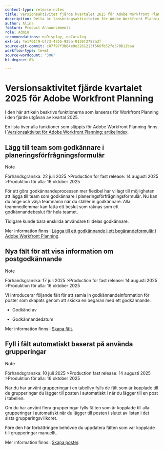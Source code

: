 ```yaml
---
content-type: release-notes
title: Versionsaktivitet fjärde kvartalet 2025 för Adobe Workfront Planning
description: Detta är lanseringsaktiviteten för Adobe Workfront Planning-produkten för fjärde kvartalet 2025.
author: Alina
feature: Product Announcements
role: Admin
recommendations: noDisplay, noCatalog
exl-id: 4e1761f9-bf73-4355-925a-9136f2787a3f
source-git-commit: c87f97f3b84e9e3261213f566fb52fe378b12baa
workflow-type: tm+mt
source-wordcount: '306'
ht-degree: 0%

---
```


# Versionsaktivitet fjärde kvartalet 2025 för Adobe Workfront Planning

I den här artikeln beskrivs funktionerna som lanseras för Workfront Planning i den fjärde utgåvan av kvartal 2025.

<!--keep the sentence below for all future quarterly release pages-->

En lista över alla funktioner som släppts för Adobe Workfront Planning finns i [Versionsaktivitet för Adobe Workfront Planning: artikelindex](/help/quicksilver/product-announcements/product-releases/planning-release-activity/planning-release-activity-article-index.md).

## Lägg till team som godkännare i planeringsförfrågningsformulär

>[!NOTE]
>
>Förhandsgranska: 22 juli 2025
>&#x200B;>Production for fast release: 14 augusti 2025
>&#x200B;>Produktion för alla: 16 oktober 2025

För att göra godkännandeprocessen mer flexibel har vi lagt till möjligheten att lägga till team som godkännare i planeringsförfrågningsformulär. Nu kan du ange och välja teamnamn när du ställer in godkännare. Alla teammedlemmar kan fatta ett beslut som räknas som ett godkännandebeslut för hela teamet.

Tidigare kunde bara enskilda användare tilldelas godkännare.

Mer information finns i [Lägga till ett godkännande i ett begärandeformulär i Adobe Workfront Planning](/help/quicksilver/planning/requests/add-approval-to-request-form.md).

## Nya fält för att visa information om postgodkännande

>[!NOTE]
>
>Förhandsgranska: 17 juli 2025
>&#x200B;>Production for fast release: 14 augusti 2025
>&#x200B;>Produktion för alla: 16 oktober 2025


Vi introducerar följande fält för att samla in godkännandeinformation för poster som skapats genom att skicka en begäran med ett godkännande:

* Godkänd av

* Godkännandedatum

Mer information finns i [Skapa fält](/help/quicksilver/planning/fields/create-fields.md).

## Fyll i fält automatiskt baserat på använda grupperingar

>[!NOTE]
>
>Förhandsgranska: 10 juli 2025
>&#x200B;>Production fast release: 14 augusti 2025
>&#x200B;>Produktion för alla: 16 oktober 2025


När du har använt grupperingar i en tabellvy fylls de fält som är kopplade till de grupperingar du lägger till posten i automatiskt i när du lägger till en post i tabellen.

Om du har använt flera grupperingar fylls fälten som är kopplade till alla grupperingar i automatiskt när du lägger till posten i slutet av listan i det sista grupperingsvillkoret.

Före den här förbättringen behövde du uppdatera fälten som var kopplade till grupperingar manuellt.

Mer information finns i [Skapa poster](/help/quicksilver/planning/records/create-records.md).

<!--## Add teams as approvers on Planning request forms

>[!NOTE]
>
>* Preview: July 9, 2025 
>* Production for everyone: October 16, 20025 

To make the approval process more flexible, we've added the ability to add teams as approvers on Planning request forms. Now, you can enter and select team names when setting approvers. Any of the team members can make a decision, which counts as the approval decision for the entire team.

Previously, only individual users could be assigned as approvers. 

For more information, see [Add an approval to a request form in Adobe Workfront Planning](/help/quicksilver/planning/requests/add-approval-to-request-form.md).-->
